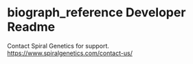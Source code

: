 # biograph_reference Developer Readme

Contact Spiral Genetics for support. https://www.spiralgenetics.com/contact-us/
